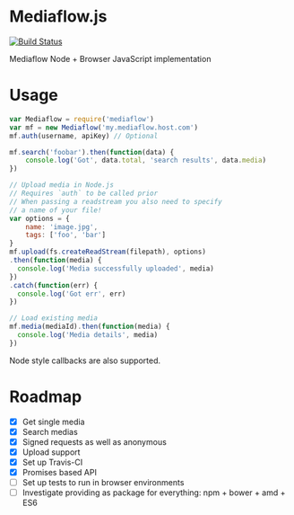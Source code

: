 # Mediaflow.js
[![Build Status](https://travis-ci.org/KeyteqLabs/mediaflow.js.svg?branch=master)](https://travis-ci.org/KeyteqLabs/mediaflow.js)

Mediaflow Node + Browser JavaScript implementation

# Usage

```javascript
var Mediaflow = require('mediaflow')
var mf = new Mediaflow('my.mediaflow.host.com')
mf.auth(username, apiKey) // Optional

mf.search('foobar').then(function(data) {
    console.log('Got', data.total, 'search results', data.media)
})

// Upload media in Node.js
// Requires `auth` to be called prior
// When passing a readstream you also need to specify
// a name of your file!
var options = {
    name: 'image.jpg',
    tags: ['foo', 'bar']
}
mf.upload(fs.createReadStream(filepath), options)
.then(function(media) {
  console.log('Media successfully uploaded', media)
})
.catch(function(err) {
  console.log('Got err', err)
})

// Load existing media
mf.media(mediaId).then(function(media) {
  console.log('Media details', media)
})
```

Node style callbacks are also supported.

# Roadmap

* [x] Get single media
* [x] Search medias
* [x] Signed requests as well as anonymous
* [x] Upload support
* [x] Set up Travis-CI
* [x] Promises based API
* [ ] Set up tests to run in browser environments
* [ ] Investigate providing as package for everything: npm + bower + amd + ES6
